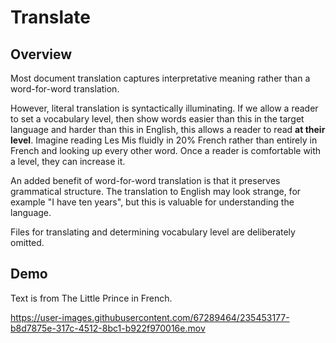 # Translate

## Overview

Most document translation captures interpretative meaning rather than a word-for-word translation.

However, literal translation is syntactically illuminating. If we allow a reader to set a vocabulary level, then show words easier than this in the target language and harder than this in English, this allows a reader to read **at their level**. Imagine reading Les Mis fluidly in 20% French rather than entirely in French and looking up every other word. Once a reader is comfortable with a level, they can increase it.

An added benefit of word-for-word translation is that it preserves grammatical structure. The translation to English may look strange, for example "I have ten years", but this is valuable for understanding the language.

Files for translating and determining vocabulary level are deliberately omitted.

## Demo

Text is from The Little Prince in French.

https://user-images.githubusercontent.com/67289464/235453177-b8d7875e-317c-4512-8bc1-b922f970016e.mov
